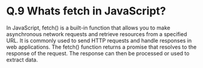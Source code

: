 # Q.9 Whats fetch in JavaScript?


In JavaScript, fetch() is a built-in function that allows you to make asynchronous network requests and retrieve resources from a specified URL. It is commonly used to send HTTP requests and handle responses in web applications.
The fetch() function returns a promise that resolves to the response of the request. The response can then be processed or used to extract data.